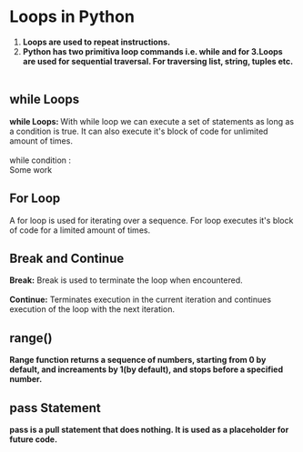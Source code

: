 # Loops in Python
1. <b> Loops are used to repeat instructions.
2. Python has two primitiva loop commands i.e. while and for
3.Loops are used for sequential traversal. For traversing list, string, tuples etc.</b><br><br>

## while Loops
<b>while Loops: </b>With while loop we can execute a set of statements as long as a condition is true. It can also execute it's block of code for unlimited amount of times.<br><br>
while condition :<br>
Some work 

## For Loop
A for loop is used for iterating over a sequence. For loop executes it's block of code for a limited amount of times.

## Break and Continue
<b>Break:</b> Break is used to terminate the loop when encountered.<br><br>
<b>Continue:</b> Terminates execution in the current iteration and continues execution of the loop with the next iteration.

## range()
<b>Range function returns a sequence of numbers, starting from 0 by default, and increaments by 1(by default), and stops before a specified number.</b>

## pass Statement
<b>pass is a pull statement that does nothing. It is used as a placeholder for future code.</b>

